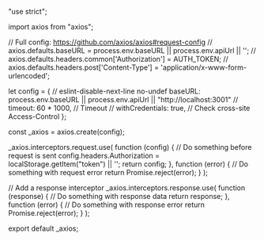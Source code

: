 "use strict";

import axios from "axios";

// Full config:  https://github.com/axios/axios#request-config
// axios.defaults.baseURL = process.env.baseURL || process.env.apiUrl || '';
// axios.defaults.headers.common['Authorization'] = AUTH_TOKEN;
// axios.defaults.headers.post['Content-Type'] = 'application/x-www-form-urlencoded';

let config = {
    // eslint-disable-next-line no-undef
    baseURL: process.env.baseURL || process.env.apiUrl || "http://localhost:3001"
    // timeout: 60 * 1000, // Timeout
    // withCredentials: true, // Check cross-site Access-Control
};

const _axios = axios.create(config);

_axios.interceptors.request.use(
    function (config) {
        // Do something before request is sent
        config.headers.Authorization = localStorage.getItem("token") || '';
        return config;
    },
    function (error) {
        // Do something with request error
        return Promise.reject(error);
    }
);

// Add a response interceptor
_axios.interceptors.response.use(
    function (response) {
        // Do something with response data
        return response;
    },
    function (error) {
        // Do something with response error
        return Promise.reject(error);
    }
);

export default _axios;
